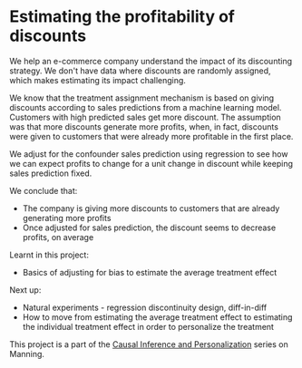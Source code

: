# Estimating the profitability of discounts

We help an e-commerce company understand the impact of its discounting strategy. We don't have data where discounts are randomly assigned, which makes estimating its impact challenging.

We know that the treatment assignment mechanism is based on giving discounts according to sales predictions from a machine learning model. Customers with high predicted sales get more discount.
The assumption was that more discounts generate more profits, when, in fact, discounts were given to customers that were already more profitable in the first place.

We adjust for the confounder sales prediction using regression to see how we can expect profits to change for a unit change in discount while keeping sales prediction fixed.

We conclude that:
* The company is giving more discounts to customers that are already generating more profits
* Once adjusted for sales prediction, the discount seems to decrease profits, on average

Learnt in this project:
* Basics of adjusting for bias to estimate the average treatment effect

Next up:
* Natural experiments - regression discontinuity design, diff-in-diff
* How to move from estimating the average treatment effect to estimating the individual treatment effect in order to personalize the treatment

This project is a part of the [Causal Inference and Personalization](https://www.manning.com/liveprojectseries/causal-inference-ser) series on Manning.
